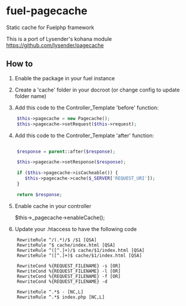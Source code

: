 fuel-pagecache
==============

Static cache for Fuelphp framework

This is a port of Lysender's kohana module
https://github.com/lysender/pagecache

How to
------

1. Enable the package in your fuel instance

2. Create a 'cache' folder in your docroot (or change config to update folder name)

3. Add this code to the Controller_Template 'before' function:

``` php
    $this->pagecache = new Pagecache();
    $this->pagecache->setRequest($this->request);
```

4. Add this code to the Controller_Template 'after' function:

``` php    

    $response = parent::after($response);

    $this->pagecache->setResponse($response);

    if ($this->pagecache->isCacheable()) {
       $this->pagecache->cache($_SERVER['REQUEST_URI']);
    }

    return $response;
```
    
5. Enable cache in your controller

	$this->_pagecache->enableCache();

6. Update your .htaccess to have the following code

```
    RewriteRule ^/(.*)/$ /$1 [QSA]
    RewriteRule ^$ cache/index.html [QSA]
    RewriteRule ^([^.]+)/$ cache/$1/index.html [QSA]
    RewriteRule ^([^.]+)$ cache/$1/index.html [QSA]

    RewriteCond %{REQUEST_FILENAME} -s [OR]
    RewriteCond %{REQUEST_FILENAME} -l [OR]
    RewriteCond %{REQUEST_FILENAME} -f [OR]
    RewriteCond %{REQUEST_FILENAME} -d

    RewriteRule ^.*$ - [NC,L]
    RewriteRule ^.*$ index.php [NC,L]   
```
